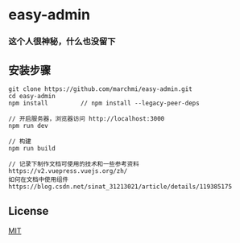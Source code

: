 # easy-admin
### 这个人很神秘，什么也没留下

## 安装步骤

```
git clone https://github.com/marchmi/easy-admin.git
cd easy-admin
npm install         // npm install --legacy-peer-deps

// 开启服务器，浏览器访问 http://localhost:3000
npm run dev

// 构建
npm run build

// 记录下制作文档可使用的技术和一些参考资料
https://v2.vuepress.vuejs.org/zh/
如何在文档中使用组件
https://blog.csdn.net/sinat_31213021/article/details/119385175
```

## License

[MIT](https://github.com/marchmi/easy-admin/blob/main/LICENSE)
